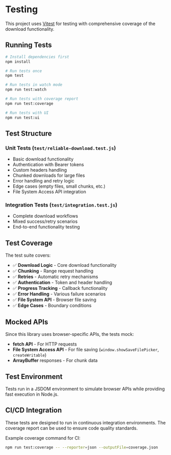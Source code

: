 # Testing

This project uses [Vitest](https://vitest.dev/) for testing with comprehensive coverage of the download functionality.

## Running Tests

```bash
# Install dependencies first
npm install

# Run tests once
npm test

# Run tests in watch mode
npm run test:watch

# Run tests with coverage report
npm run test:coverage

# Run tests with UI
npm run test:ui
```

## Test Structure

### Unit Tests (`test/reliable-download.test.js`)
- Basic download functionality
- Authentication with Bearer tokens
- Custom headers handling
- Chunked downloads for large files
- Error handling and retry logic
- Edge cases (empty files, small chunks, etc.)
- File System Access API integration

### Integration Tests (`test/integration.test.js`)
- Complete download workflows
- Mixed success/retry scenarios
- End-to-end functionality testing

## Test Coverage

The test suite covers:

- ✅ **Download Logic** - Core download functionality
- ✅ **Chunking** - Range request handling
- ✅ **Retries** - Automatic retry mechanisms
- ✅ **Authentication** - Token and header handling
- ✅ **Progress Tracking** - Callback functionality
- ✅ **Error Handling** - Various failure scenarios
- ✅ **File System API** - Browser file saving
- ✅ **Edge Cases** - Boundary conditions

## Mocked APIs

Since this library uses browser-specific APIs, the tests mock:

- **fetch API** - For HTTP requests
- **File System Access API** - For file saving (`window.showSaveFilePicker`, `createWritable`)
- **ArrayBuffer** responses - For chunk data

## Test Environment

Tests run in a JSDOM environment to simulate browser APIs while providing fast execution in Node.js.

## CI/CD Integration

These tests are designed to run in continuous integration environments. The coverage report can be used to ensure code quality standards.

Example coverage command for CI:
```bash
npm run test:coverage -- --reporter=json --outputFile=coverage.json
```
